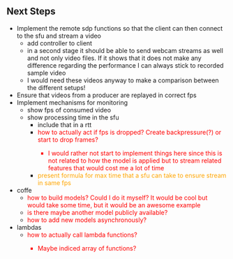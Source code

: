 ## Next Steps
- Implement the remote sdp functions so that the client 
  can then connect to the sfu and stream a video
  - add controller to client
  - in a second stage it should be able to send webcam streams as well
    and not only video files. If it shows that it does not make any difference
    regarding the performance I can always stick to recorded sample video
  - I would need these videos anyway to make a comparison between the different setups!
- Ensure that videos from a producer are replayed in correct fps
- Implement mechanisms for monitoring
  - show fps of consumed video
  - show processing time in the sfu
    - include that in a rtt
    - <span style="color:red">how to actually act if fps is dropped? Create backpressure(?) or start to drop frames?
      - I would rather not start to implement things here since this is not related to how the model is applied but to stream related features that would cost me a lot of time
    - <span style="color:orange">present formula for max time that a sfu can take to ensure stream in same fps</span>
- coffe
  - <span style="color:red">how to build models? Could I do it myself? It would be cool but would take some time, but it would be an awesome example
  - <span style="color:red">is there maybe another model publicly available?
  - <span style="color:red">how to add new models asynchronously?
- lambdas
  - <span style="color:red">how to actually call lambda functions? 
    - Maybe indiced array of functions?